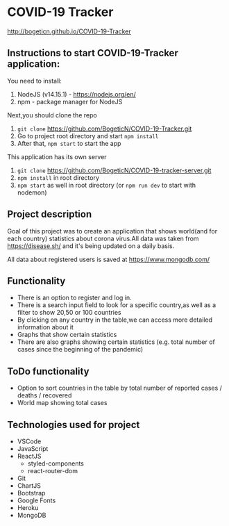 # COVID-19 Tracker

http://bogeticn.github.io/COVID-19-Tracker

## Instructions to start COVID-19-Tracker application:

You need to install:

1. NodeJS (v14.15.1) - https://nodejs.org/en/
2. npm - package manager for NodeJS

Next,you should clone the repo

1. `git clone` https://github.com/BogeticN/COVID-19-Tracker.git
2. Go to project root directory and start `npm install`
3. After that, `npm start` to start the app

This application has its own server

1. `git clone` https://github.com/BogeticN/COVID-19-tracker-server.git
2. `npm install` in root directory
3. `npm start` as well in root directory (or `npm run dev` to start with nodemon)

## Project description

Goal of this project was to create an application that shows world(and for each country) statistics about corona virus.All data was taken from https://disease.sh/ and it's being updated on a daily basis.

All data about registered users is saved at https://www.mongodb.com/ 

## Functionality

- There is an option to register and log in.
- There is a search input field to look for a specific country,as well as a filter to show 20,50 or 100 countries 
- By clicking on any country in the table,we can access more detailed information about it
- Graphs that show certain statistics
- There are also graphs showing certain statistics (e.g. total number of cases since the beginning of the pandemic)

## ToDo functionality

- Option to sort countries in the table by total number of reported cases / deaths / recovered
- World map showing total cases

## Technologies used for project

- VSCode
- JavaScript
- ReactJS
    - styled-components
    - react-router-dom
- Git
- ChartJS
- Bootstrap
- Google Fonts
- Heroku
- MongoDB